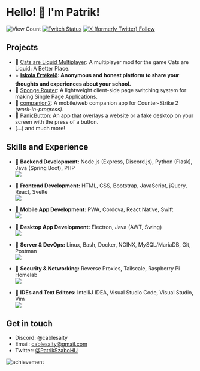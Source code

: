 # Hello! 👋 I'm Patrik!
![View Count](https://komarev.com/ghpvc/?username=cablesalty&)
[![Twitch Status](https://img.shields.io/twitch/status/PatrikSzaboHU)](https://twitch.tv/PatrikSzaboHU)
[![X (formerly Twitter) Follow](https://img.shields.io/twitter/follow/PatrikSzaboHU)](https://x.com/PatrikSzaboHU)

## Projects
- 👥 [Cats are Liquid Multiplayer](https://github.com/PatrikSzaboHU/CatsAreLiquid_Multiplayer): A multiplayer mod for the game Cats are Liquid: A Better Place.
- ⭐ **[Iskola Értékelő](https://iskolaertekelo.hu/): Anonymous and honest platform to share your thoughts and experiences about your school.**
- 🧽 [Sponge Router](https://github.com/PatrikSzaboHU/SpongeRouter): A lightweight client-side page switching system for making Single Page Applications.
- 📱 [companion2](https://github.com/PatrikSzaboHU/companion2): A mobile/web companion app for Counter-Strike 2 *(work-in-progress)*.
- 🫥 [PanicButton](https://github.com/PatrikSzaboHU/PanicButton): An app that overlays a website or a fake desktop on your screen with the press of a button.
- (...) and much more!

## Skills and Experience  
- 🔹 **Backend Development:** Node.js (Express, Discord.js), Python (Flask), Java (Spring Boot), PHP  
  <img src="https://skillicons.dev/icons?i=nodejs,express,discordjs,python,flask,java,spring,php" />  

- 🔹 **Frontend Development:** HTML, CSS, Bootstrap, JavaScript, jQuery, React, Svelte  
  <img src="https://skillicons.dev/icons?i=html,css,bootstrap,javascript,jquery,react,svelte" />  

- 🔹 **Mobile App Development:** PWA, Cordova, React Native, Swift  
  <img src="https://skillicons.dev/icons?i=html,react,swift" />  

- 🔹 **Desktop App Development:** Electron, Java (AWT, Swing)  
  <img src="https://skillicons.dev/icons?i=electron,java" />  

- 🔹 **Server & DevOps:** Linux, Bash, Docker, NGINX, MySQL/MariaDB, Git, Postman  
  <img src="https://skillicons.dev/icons?i=linux,bash,docker,nginx,mysql,git,postman" />  

- 🔹 **Security & Networking:** Reverse Proxies, Tailscale, Raspberry Pi Homelab  
  <img src="https://skillicons.dev/icons?i=nginx,raspberrypi" />  

- 🔹 **IDEs and Text Editors:** IntelliJ IDEA, Visual Studio Code, Visual Studio, Vim  
  <img src="https://skillicons.dev/icons?i=idea,vscode,visualstudio,vim" />

## Get in touch
- Discord: @cablesalty
- Email: [cablesalty@gmail.com](mailto:cablesalty@gmail.com)
- Twitter: [@PatrikSzaboHU](https://x.com/PatrikSzaboHU)


![achievement](https://user-images.githubusercontent.com/79142358/201485976-659bcdc0-75ed-4609-8dc4-7ca4ffd2ff7a.png)
